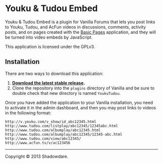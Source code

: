# Youku & Tudou Embed

Youku & Tudou Embed is a plugin for Vanilla Forums that lets you post links to Youku, Tudou, and AcFun videos in discussions, comments, activity posts, and on pages created with the [Basic Pages](https://github.com/shadowdare/Vanilla-BasicPages) application, and they will be turned into video embeds by JavaScript.

This application is licensed under the GPLv3.

## Installation

There are two ways to download this application:

1. **[Download the latest stable release](http://vanillaforums.org/get/youkutudou-plugin).**
2. Clone the repository into the `plugins` directory of Vanilla and be sure to double check that new directory is named `YoukuTudou`.

Once you have added the application to your Vanilla installation, you need to activate it in the admin dashboard, and then you may post links to videos in the following format:

```
http://v.youku.com/v_show/id_abc12345.html
http://www.tudou.com/listplay/abc12345/12345abc.html
http://www.tudou.com/albumplay/abc12345.html
http://www.tudou.com/albumplay/abc12345/12345-abc.html
http://www.tudou.com/view/abc12345/
http://www.acfun.tv/v/ac123456
```

------------------------------
Copyright © 2013 Shadowdare.